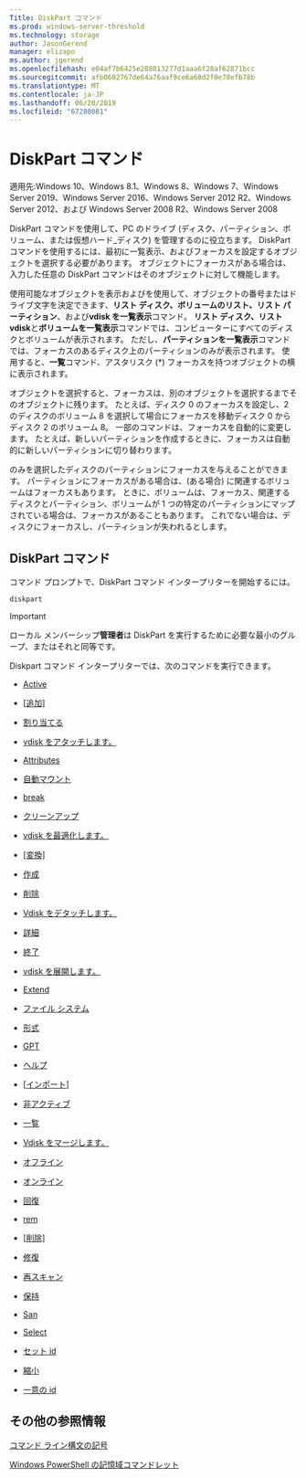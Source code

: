 ```yaml
---
Title: DiskPart コマンド
ms.prod: windows-server-threshold
ms.technology: storage
author: JasonGerend
manager: elizapo
ms.author: jgerend
ms.openlocfilehash: e04af7b6425e208013277d1aaa6f28af62871bcc
ms.sourcegitcommit: afb0602767de64a76aaf9ce6a60d2f0e78efb78b
ms.translationtype: MT
ms.contentlocale: ja-JP
ms.lasthandoff: 06/20/2019
ms.locfileid: "67280081"
---
```

# <a name="diskpart-commands"></a>DiskPart コマンド

適用先:Windows 10、Windows 8.1、Windows 8、Windows 7、Windows Server 2019、Windows Server 2016、Windows Server 2012 R2、Windows Server 2012、および Windows Server 2008 R2、Windows Server 2008

DiskPart コマンドを使用して、PC のドライブ (ディスク、パーティション、ボリューム、または仮想ハード_ディスク) を管理するのに役立ちます。 DiskPart コマンドを使用するには、最初に一覧表示、およびフォーカスを設定するオブジェクトを選択する必要があります。 オブジェクトにフォーカスがある場合は、入力した任意の DiskPart コマンドはそのオブジェクトに対して機能します。

使用可能なオブジェクトを表示およびを使用して、オブジェクトの番号またはドライブ文字を決定できます、**リスト ディスク、ボリュームのリスト、リスト パーティション**、および**vdisk を一覧表示**コマンド。 **リスト ディスク、リスト vdisk**と**ボリュームを一覧表示**コマンドでは、コンピューターにすべてのディスクとボリュームが表示されます。 ただし、**パーティションを一覧表示**コマンドでは、フォーカスのあるディスク上のパーティションのみが表示されます。 使用すると、**一覧**コマンド、アスタリスク (\*) フォーカスを持つオブジェクトの横に表示されます。

オブジェクトを選択すると、フォーカスは、別のオブジェクトを選択するまでそのオブジェクトに残ります。 たとえば、ディスク 0 のフォーカスを設定し、2 のディスクのボリューム 8 を選択して場合にフォーカスを移動ディスク 0 からディスク 2 のボリューム 8。 一部のコマンドは、フォーカスを自動的に変更します。 たとえば、新しいパーティションを作成するときに、フォーカスは自動的に新しいパーティションに切り替わります。

のみを選択したディスクのパーティションにフォーカスを与えることができます。 パーティションにフォーカスがある場合は、(ある場合) に関連するボリュームはフォーカスもあります。 ときに、ボリュームは、フォーカス、関連するディスクとパーティション、ボリュームが 1 つの特定のパーティションにマップされている場合は、フォーカスがあることもあります。 これでない場合は、ディスクにフォーカスし、パーティションが失われるとします。

## <a name="diskpart-commands"></a>DiskPart コマンド

コマンド プロンプトで、DiskPart コマンド インタープリターを開始するには。

`diskpart`

> [!IMPORTANT]
> ローカル メンバーシップ**管理者**は DiskPart を実行するために必要な最小のグループ、またはそれと同等です。 

Diskpart コマンド インタープリターでは、次のコマンドを実行できます。

  - [Active](active.md)  
      
  - [[追加]](add.md)  
      
  - [割り当てる](assign.md)  
      
  - [vdisk をアタッチします。](attach-vdisk.md)  
      
  - [Attributes](attributes.md)  
      
  - [自動マウント](automount.md)  
      
  - [break](break.md)  
      
  - [クリーンアップ](clean.md)  
      
  - [vdisk を最適化します。](compact-vdisk.md)  
      
  - [[変換]](convert.md)  
      
  - [作成](create.md)  
      
  - [削除](delete.md)  
      
  - [Vdisk をデタッチします。](detach-vdisk.md)  
      
  - [詳細](detail.md)  
      
  - [終了](exit.md)  
      
  - [vdisk を展開します。](expand-vdisk.md)  
      
  - [Extend](extend.md)  
      
  - [ファイル システム](filesystems.md)  
      
  - [形式](format.md)  
      
  - [GPT](gpt.md)  
      
  - [ヘルプ](help.md)  
      
  - [[インポート](import.md)]  
      
  - [非アクティブ](inactive.md)  
      
  - [一覧](list.md)  
      
  - [Vdisk をマージします。](merge-vdisk.md)  
      
  - [オフライン](offline.md)  
      
  - [オンライン](online.md)  
      
  - [回復](recover.md)  
      
  - [rem](rem.md)  
      
  - [[削除]](remove.md)  
      
  - [修復](repair.md)  
      
  - [再スキャン](rescan.md)  
      
  - [保持](retain.md)  
      
  - [San](san.md)  
      
  - [Select](select.md)  
      
  - [セット id](set-id.md)  
      
  - [縮小](shrink.md)  
      
  - [一意の id](uniqueid.md)  
      

## <a name="additional-references"></a>その他の参照情報

[コマンド ライン構文の記号](command-line-syntax-key.md)

[Windows PowerShell の記憶域コマンドレット](https://docs.microsoft.com/powershell/module/storage/)
